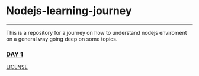 # Nodejs-learning-journey
---


This is a repository for a journey on how to understand nodejs enviroment on a general way going deep on some topics.
### [DAY 1](./day1/day1.md)

[LICENSE](./LICENSE)

